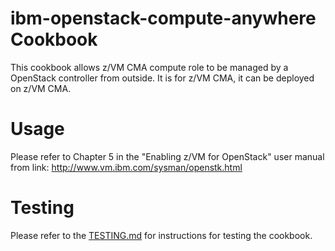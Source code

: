 ibm-openstack-compute-anywhere Cookbook
=================================
This cookbook allows z/VM CMA compute role to be managed by a OpenStack controller from outside.
It is for z/VM CMA, it can be deployed on z/VM CMA.

Usage
========
Please refer to Chapter 5 in the "Enabling z/VM for OpenStack" user manual from link:
http://www.vm.ibm.com/sysman/openstk.html
 
Testing
=======
Please refer to the [TESTING.md](TESTING.md) for instructions for testing the cookbook.
